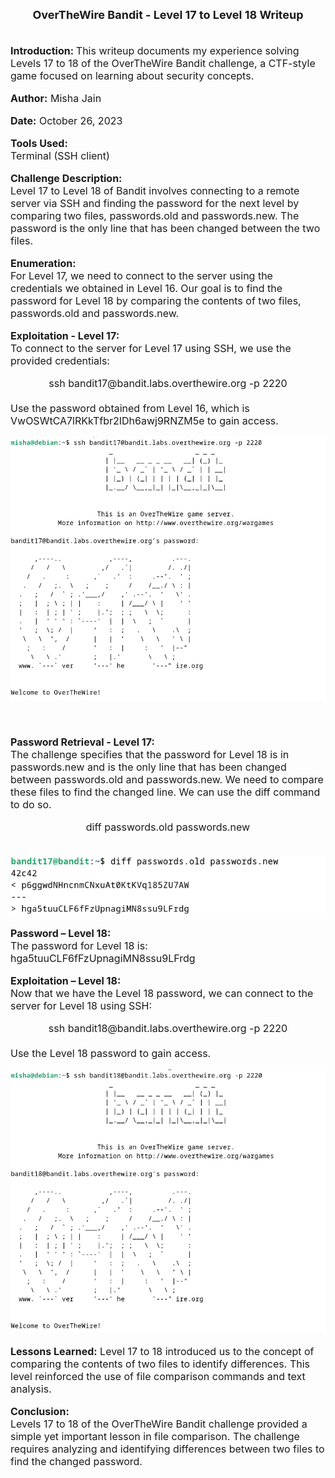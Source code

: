 <font size = '4'>
<center>
<b>
OverTheWire Bandit - Level 17 to Level 18 Writeup 
</b>
</center>
</font>

<br>
<font size = '3'>

<b>Introduction: </b>
This writeup documents my experience solving Levels 17 to 18 of the OverTheWire Bandit challenge, a CTF-style game focused on learning about security concepts.

<b>Author:</b> Misha Jain

<b>Date:</b> October 26, 2023

<b>Tools Used:</b><br>
Terminal (SSH client)

<b>Challenge Description:</b><br>
Level 17 to Level 18 of Bandit involves connecting to a remote server via SSH and finding the password for the next level by comparing two files, passwords.old and passwords.new. The password is the only line that has been changed between the two files.

<b>Enumeration:</b><br>
For Level 17, we need to connect to the server using the credentials we obtained in Level 16. Our goal is to find the password for Level 18 by comparing the contents of two files, passwords.old and passwords.new.

<b>Exploitation - Level 17:</b><br>
To connect to the server for Level 17 using SSH, we use the provided credentials:<br>
<center>ssh bandit17@bandit.labs.overthewire.org -p 2220</center><br>
Use the password obtained from Level 16, which is VwOSWtCA7lRKkTfbr2IDh6awj9RNZM5e to gain access.<br>

<center>

![Alt text](<Pictures/Exploitation - Level 17.png>)

</center>

<br>

<b>Password Retrieval - Level 17:</b><br>
The challenge specifies that the password for Level 18 is in passwords.new and is the only line that has been changed between passwords.old and passwords.new. We need to compare these files to find the changed line. We can use the diff command to do so.<br>
<center>diff passwords.old passwords.new</center><br>

<center>

![](<Pictures/Password Retrieval - Level 17.png>)

</center>

<b>Password – Level 18:</b><br>
The password for Level 18 is: hga5tuuCLF6fFzUpnagiMN8ssu9LFrdg

<b>Exploitation – Level 18:</b><br>
Now that we have the Level 18 password, we can connect to the server for Level 18 using SSH:
<center>ssh bandit18@bandit.labs.overthewire.org -p 2220</center><br>
Use the Level 18 password to gain access.

<center>

![](<Pictures/Exploitation - Level 18.png>)

</center>

<b>Lessons Learned:</b> Level 17 to 18 introduced us to the concept of comparing the contents of two files to identify differences. This level reinforced the use of file comparison commands and text analysis.

<b>Conclusion:</b><br>
Levels 17 to 18 of the OverTheWire Bandit challenge provided a simple yet important lesson in file comparison. The challenge requires analyzing and identifying differences between two files to find the changed password.

</font>